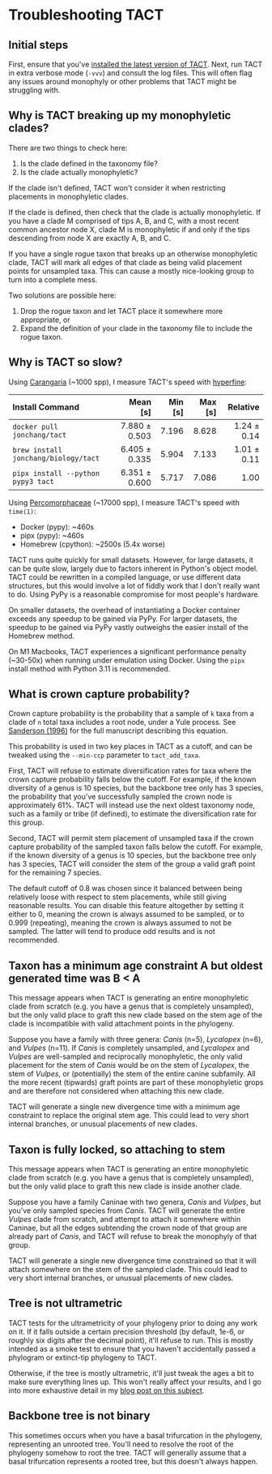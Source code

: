 # Troubleshooting TACT

## Initial steps

First, ensure that you've [installed the latest version of TACT](install.md). Next, run TACT in extra verbose mode (`-vvv`) and consult the log files. This will often flag any issues around monophyly or other problems that TACT might be struggling with.

## Why is TACT breaking up my monophyletic clades?

There are two things to check here:

1. Is the clade defined in the taxonomy file?
2. Is the clade actually monophyletic?

If the clade isn't defined, TACT won't consider it when restricting placements in monophyletic clades.

If the clade is defined, then check that the clade is actually monophyletic. If you have a clade M comprised of tips A, B, and C, with a most recent common ancestor node X, clade M is monophyletic if and only if the tips descending from node X are exactly A, B, and C.

If you have a single rogue taxon that breaks up an otherwise monophyletic clade, TACT will mark all edges of that clade as being valid placement points for unsampled taxa. This can cause a mostly nice-looking group to turn into a complete mess.

Two solutions are possible here:

1. Drop the rogue taxon and let TACT place it somewhere more appropriate, or
2. Expand the definition of your clade in the taxonomy file to include the rogue taxon.

## Why is TACT so slow?

Using [Carangaria](https://fishtreeoflife.org/taxonomy/series/Carangaria/) (~1000 spp), I measure TACT's speed with [hyperfine](https://github.com/sharkdp/hyperfine):

| Install Command | Mean [s] | Min [s] | Max [s] | Relative |
|:---|---:|---:|---:|---:|
| `docker pull jonchang/tact` | 7.880 ± 0.503 | 7.196 | 8.628 | 1.24 ± 0.14 |
| `brew install jonchang/biology/tact` | 6.405 ± 0.335 | 5.904 | 7.133 | 1.01 ± 0.11 |
| `pipx install --python pypy3 tact` | 6.351 ± 0.600 | 5.717 | 7.086 | 1.00 |

Using [Percomorphaceae](https://fishtreeoflife.org/taxonomy/subdivision/Percomorphaceae/) (~17000 spp), I measure TACT's speed with `time(1)`:

* Docker (pypy): ~460s
* pipx (pypy): ~460s
* Homebrew (cpython): ~2500s (5.4x worse)

TACT runs quite quickly for small datasets. However, for large datasets, it can be quite slow, largely due to factors inherent in Python's object model. TACT could be rewritten in a compiled language, or use different data structures, but this would involve a lot of fiddly work that I don't really want to do. Using PyPy is a reasonable compromise for most people's hardware.

On smaller datasets, the overhead of instantiating a Docker container exceeds any speedup to be gained via PyPy. For larger datasets, the speedup to be gained via PyPy vastly outweighs the easier install of the Homebrew method.

On M1 Macbooks, TACT experiences a significant performance penalty (~30-50x) when running under emulation using Docker. Using the `pipx` install method with Python 3.11 is recommended.

## What is crown capture probability?

Crown capture probability is the probability that a sample of `k` taxa from a clade of `n` total taxa includes a root node, under a Yule process. See [Sanderson (1996)](https://doi.org/10.1093/sysbio/45.2.168) for the full manuscript describing this equation.

This probability is used in two key places in TACT as a cutoff, and can be tweaked using the `--min-ccp` parameter to `tact_add_taxa`.

First, TACT will refuse to estimate diversification rates for taxa where the crown capture probability falls below the cutoff. For example, if the known diversity of a genus is 10 species, but the backbone tree only has 3 species, the probability that you've successfully sampled the crown node is approximately 61%. TACT will instead use the next oldest taxonomy node, such as a family or tribe (if defined), to estimate the diversification rate for this group.

Second, TACT will permit stem placement of unsampled taxa if the crown capture probability of the sampled taxon falls below the cutoff. For example, if the known diversity of a genus is 10 species, but the backbone tree only has 3 species, TACT will consider the stem of the group a valid graft point for the remaining 7 species.

The default cutoff of 0.8 was chosen since it balanced between being relatively loose with respect to stem placements, while still giving reasonable results. You can disable this feature altogether by setting it either to 0, meaning the crown is always assumed to be sampled, or to 0.999 (repeating), meaning the crown is always assumed to not be sampled. The latter will tend to produce odd results and is not recommended.

## Taxon has a minimum age constraint A but oldest generated time was B < A

This message appears when TACT is generating an entire monophyletic clade from scratch (e.g. you have a genus that is completely unsampled), but the only valid place to graft this new clade based on the stem age of the clade is incompatible with valid attachment points in the phylogeny.

Suppose you have a family with three genera: _Canis_ (n=5), _Lycalopex_ (n=6), and _Vulpes_ (n=11). If _Canis_ is completely unsampled, and _Lycalopex_ and _Vulpes_ are well-sampled and reciprocally monophyletic, the only valid placement for the stem of _Canis_ would be on the stem of _Lycalopex_, the stem of _Vulpes_, or (potentially) the stem of the entire canine subfamily. All the more recent (tipwards) graft points are part of these monophyletic grops and are therefore not considered when attaching this new clade.

TACT will generate a single new divergence time with a minimum age constraint to replace the original stem age. This could lead to very short internal branches, or unusual placements of new clades.

## Taxon is fully locked, so attaching to stem

This message appears when TACT is generating an entire monophyletic clade from scratch (e.g. you have a genus that is completely unsampled), but the only valid place to graft this new clade is inside another clade.

Suppose you have a family Caninae with two genera, _Canis_ and _Vulpes_, but you've only sampled species from _Canis_. TACT will generate the entire _Vulpes_ clade from scratch, and attempt to attach it somewhere within Caninae, but all the edges subtending the crown node of that group are already part of _Canis_, and TACT will refuse to break the monophyly of that group.

TACT will generate a single new divergence time constrained so that it will attach somewhere on the stem of the sampled clade. This could lead to very short internal branches, or unusual placements of new clades.

## Tree is not ultrametric

TACT tests for the ultrametricity of your phylogeny prior to doing any work on it. If it falls outside a certain precision threshold (by default, 1e-6, or roughly six digits after the decimal point), it'll refuse to run. This is mostly intended as a smoke test to ensure that you haven't accidentally passed a phylogram or extinct-tip phylogeny to TACT.

Otherwise, if the tree is mostly ultrametric, it'll just tweak the ages a bit to make sure everything lines up. This won't really affect your results, and I go into more exhaustive detail in my [blog post on this subject](https://jonathanchang.org/blog/three-ways-to-check-and-fix-ultrametric-phylogenies/).

## Backbone tree is not binary

This sometimes occurs when you have a basal trifurcation in the phylogeny, representing an unrooted tree. You'll need to resolve the root of the phylogeny somehow to root the tree. TACT will generally assume that a basal trifurcation represents a rooted tree, but this doesn't always happen.

